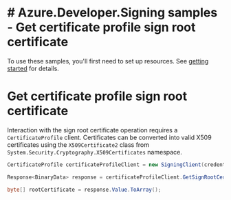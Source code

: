 # # Azure.Developer.Signing samples - Get certificate profile sign root certificate

To use these samples, you'll first need to set up resources. See [getting started](https://github.com/Azure/azure-sdk-for-net/blob/main/sdk/trustedsigning/Azure.Developer.Signing/README.md#getting-started) for details.

# Get certificate profile sign root certificate

Interaction with the sign root certificate operation requires a `CertificateProfile` client. Certificates can be converted into valid X509 certificates using the `X509Certificate2` class from `System.Security.Cryptography.X509Certificates` namespace.

```C# Snippet:Azure_Developer_Signing_GetSignRootCertificate
CertificateProfile certificateProfileClient = new SigningClient(credential).GetCertificateProfileClient(region);

Response<BinaryData> response = certificateProfileClient.GetSignRootCertificate(accountName, profileName);

byte[] rootCertificate = response.Value.ToArray();
```
